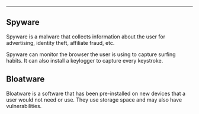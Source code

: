 
---

## Spyware

Spyware is a malware that collects information about the user for advertising, identity theft, affiliate fraud, etc. 

Spyware can monitor the browser the user is using to capture surfing habits. It can also install a keylogger to capture every keystroke. 

## Bloatware

Bloatware is a software that has been pre-installed on new devices that a user would not need or use. They use storage space and may also have vulnerabilities.

